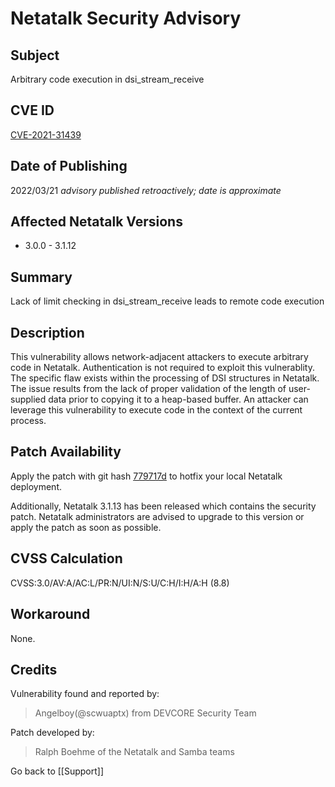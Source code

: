 # Netatalk Security Advisory

## Subject

Arbitrary code execution in dsi_stream_receive

## CVE ID

[CVE-2021-31439](https://www.cve.org/CVERecord?id=CVE-2021-31439)

## Date of Publishing

2022/03/21 *advisory published retroactively; date is approximate*

## Affected Netatalk Versions

- 3.0.0 - 3.1.12

## Summary

Lack of limit checking in dsi_stream_receive leads to remote code
execution

## Description

This vulnerability allows network-adjacent attackers to execute
arbitrary code in Netatalk. Authentication is not required to exploit
this vulnerablity. The specific flaw exists within the processing of DSI
structures in Netatalk. The issue results from the lack of proper
validation of the length of user-supplied data prior to copying it to a
heap-based buffer. An attacker can leverage this vulnerability to
execute code in the context of the current process.

## Patch Availability

Apply the patch with git hash
[779717d](https://github.com/Netatalk/netatalk/commit/779717df2ed39b701deaf2472b42d59ff50fab7f.diff)
to hotfix your local Netatalk deployment.

Additionally, Netatalk 3.1.13 has been released which contains the
security patch. Netatalk administrators are advised to upgrade to this
version or apply the patch as soon as possible.

## CVSS Calculation

CVSS:3.0/AV:A/AC:L/PR:N/UI:N/S:U/C:H/I:H/A:H (8.8)

## Workaround

None.

## Credits

Vulnerability found and reported by:

> Angelboy(@scwuaptx) from DEVCORE Security Team

Patch developed by:

> Ralph Boehme of the Netatalk and Samba teams

Go back to [[Support]]
